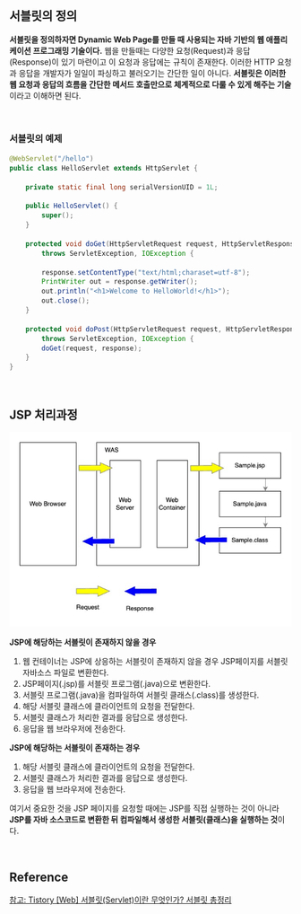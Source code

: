 ## 서블릿의 정의

**서블릿을 정의하자면 Dynamic Web Page를 만들 때 사용되는 자바 기반의 웹 애플리케이션 프로그래밍 기술이다.** 웹을 만들때는 다양한 요청(Request)과 응답(Response)이 있기 마련이고 이 요청과 응답에는 규칙이 존재한다. 이러한 HTTP 요청과 응답을 개발자가 일일이 파싱하고 불러오기는 간단한 일이 아니다. **서블릿은 이러한 웹 요청과 응답의 흐름을 간단한 메서드 호출만으로 체계적으로 다룰 수 있게 해주는 기술**이라고 이해하면 된다.

<br/>

### 서블릿의 예제

```java
@WebServlet("/hello")
public class HelloServlet extends HttpServlet {

	private static final long serialVersionUID = 1L;
       
	public HelloServlet() {
		super();
	}

	protected void doGet(HttpServletRequest request, HttpServletResponse response) 
    	throws ServletException, IOException {
		
		response.setContentType("text/html;charaset=utf-8");
		PrintWriter out = response.getWriter();
		out.println("<h1>Welcome to HelloWorld!</h1>");
		out.close();
	}

	protected void doPost(HttpServletRequest request, HttpServletResponse response) 
    	throws ServletException, IOException {		
		doGet(request, response);
	}
}
```

<br/>

## JSP 처리과정

<img src="./images/jsp-was.jpg" width="600px"/>

**JSP에 해당하는 서블릿이 존재하지 않을 경우**

1. 웹 컨테이너는 JSP에 상응하는 서블릿이 존재하지 않을 경우 JSP페이지를 서블릿 자바소스 파일로 변환한다.
2. JSP페이지(.jsp)를 서블릿 프로그램(.java)으로 변환한다.
3. 서블릿 프로그램(.java)을 컴파일하여 서블릿 클래스(.class)를 생성한다.
4. 해당 서블릿 클래스에 클라이언트의 요청을 전달한다.
5. 서블릿 클래스가 처리한 결과를 응답으로 생성한다.
6. 응답을 웹 브라우저에 전송한다.

**JSP에 해당하는 서블릿이 존재하는 경우**

1. 해당 서블릿 클래스에 클라이언트의 요청을 전달한다.
2. 서블릿 클래스가 처리한 결과를 응답으로 생성한다.
3. 응답을 웹 브라우저에 전송한다.

여기서 중요한 것을 JSP 페이지를 요청할 때에는 JSP를 직접 실행하는 것이 아니라 **JSP를 자바 소스코드로 변환한 뒤 컴파일해서 생성한 서블릿(클래스)을 실행하는 것**이다.

<br/>

## Reference

[참고: Tistory [Web] 서블릿(Servlet)이란 무엇인가? 서블릿 총정리](https://coding-factory.tistory.com/742)
